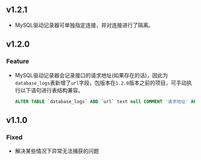 ## v1.2.1

- MySQL驱动记录器可单独指定连接，并对连接进行了隔离。

## v1.2.0

### Feature

- MySQL驱动记录器会记录接口的请求地址(如果存在的话)，因此为`database_logs`表新增了`url`字段，包版本在`1.2.0`版本之前的项目，可手动执行以下语句进行表结构兼容。
    ```sql
    ALTER TABLE `database_logs` ADD `url` text null COMMENT '请求地址' AFTER `ua`;
    ```

## v1.1.0

### Fixed

- 解决某些情况下异常无法捕获的问题